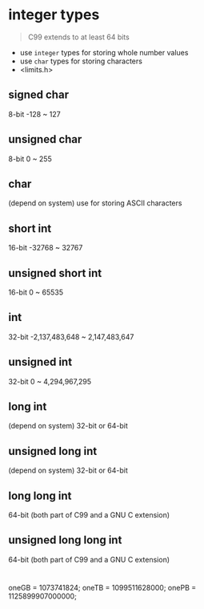 # integer types
> C99 extends to at least 64 bits
- use `integer` types for storing whole number values
- use `char` types for storing characters
- <limits.h>
## signed char
8-bit
-128 ~ 127
## unsigned char
8-bit
0 ~ 255
## char
(depend on system)
use for storing ASCII characters
## short int
16-bit
-32768 ~ 32767
## unsigned short int
16-bit
0 ~ 65535
## int
32-bit
-2,137,483,648 ~ 2,147,483,647
## unsigned int
32-bit
0 ~ 4,294,967,295
## long int
(depend on system) 32-bit or 64-bit
## unsigned long int
(depend on system) 32-bit or 64-bit
## long long int
64-bit
(both part of C99 and a GNU C extension)
## unsigned long long int
64-bit
(both part of C99 and a GNU C extension)

# 
oneGB =       1073741824;
oneTB =    1099511628000;
onePB = 1125899907000000;

